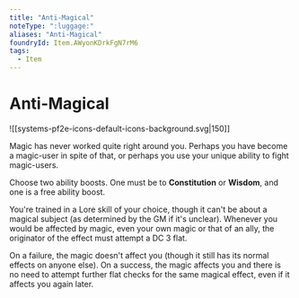 ```yaml
---
title: "Anti-Magical"
noteType: ":luggage:"
aliases: "Anti-Magical"
foundryId: Item.AWyonKDrkFgN7rM6
tags:
  - Item
---
```


# Anti-Magical
![[systems-pf2e-icons-default-icons-background.svg|150]]

Magic has never worked quite right around you. Perhaps you have become a magic-user in spite of that, or perhaps you use your unique ability to fight magic-users.

Choose two ability boosts. One must be to **Constitution** or **Wisdom**, and one is a free ability boost.

You're trained in a Lore skill of your choice, though it can't be about a magical subject (as determined by the GM if it's unclear). Whenever you would be affected by magic, even your own magic or that of an ally, the originator of the effect must attempt a DC 3 flat.

On a failure, the magic doesn't affect you (though it still has its normal effects on anyone else). On a success, the magic affects you and there is no need to attempt further flat checks for the same magical effect, even if it affects you again later.
